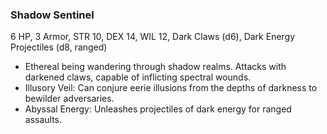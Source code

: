 ### Shadow Sentinel

6 HP, 3 Armor, STR 10, DEX 14, WIL 12, Dark Claws (d6), Dark Energy Projectiles (d8, ranged)

- Ethereal being wandering through shadow realms. Attacks with darkened claws, capable of inflicting spectral wounds.
- Illusory Veil: Can conjure eerie illusions from the depths of darkness to bewilder adversaries.
- Abyssal Energy: Unleashes projectiles of dark energy for ranged assaults.

